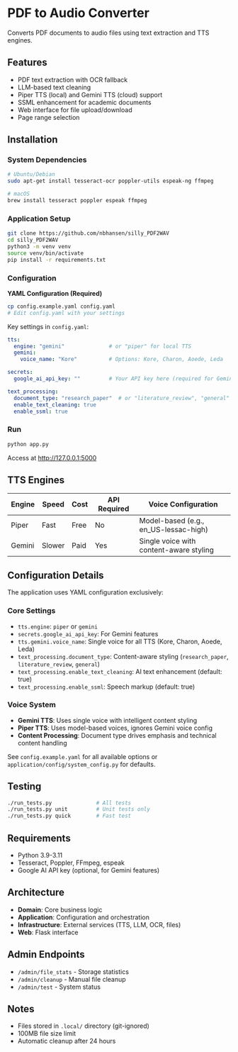 # PDF to Audio Converter

Converts PDF documents to audio files using text extraction and TTS engines.

## Features

- PDF text extraction with OCR fallback
- LLM-based text cleaning
- Piper TTS (local) and Gemini TTS (cloud) support
- SSML enhancement for academic documents
- Web interface for file upload/download
- Page range selection

## Installation

### System Dependencies
```bash
# Ubuntu/Debian
sudo apt-get install tesseract-ocr poppler-utils espeak-ng ffmpeg

# macOS
brew install tesseract poppler espeak ffmpeg
```

### Application Setup
```bash
git clone https://github.com/nbhansen/silly_PDF2WAV
cd silly_PDF2WAV
python3 -m venv venv
source venv/bin/activate
pip install -r requirements.txt
```

### Configuration

**YAML Configuration (Required)**
```bash
cp config.example.yaml config.yaml
# Edit config.yaml with your settings
```

Key settings in `config.yaml`:
```yaml
tts:
  engine: "gemini"              # or "piper" for local TTS
  gemini:
    voice_name: "Kore"          # Options: Kore, Charon, Aoede, Leda

secrets:
  google_ai_api_key: ""         # Your API key here (required for Gemini)

text_processing:
  document_type: "research_paper"  # or "literature_review", "general"
  enable_text_cleaning: true
  enable_ssml: true
```

### Run
```bash
python app.py
```
Access at http://127.0.0.1:5000

## TTS Engines

| Engine | Speed | Cost | API Required | Voice Configuration |
|--------|-------|------|--------------|--------------------|
| Piper | Fast | Free | No | Model-based (e.g., en_US-lessac-high) |
| Gemini | Slower | Paid | Yes | Single voice with content-aware styling |

## Configuration Details

The application uses YAML configuration exclusively:

### Core Settings
- `tts.engine`: `piper` or `gemini`
- `secrets.google_ai_api_key`: For Gemini features
- `tts.gemini.voice_name`: Single voice for all TTS (Kore, Charon, Aoede, Leda)
- `text_processing.document_type`: Content-aware styling (`research_paper`, `literature_review`, `general`)
- `text_processing.enable_text_cleaning`: AI text enhancement (default: true)
- `text_processing.enable_ssml`: Speech markup (default: true)

### Voice System
- **Gemini TTS**: Uses single voice with intelligent content styling
- **Piper TTS**: Uses model-based voices, ignores Gemini voice config
- **Content Processing**: Document type drives emphasis and technical content handling

See `config.example.yaml` for all available options or `application/config/system_config.py` for defaults.

## Testing

```bash
./run_tests.py              # All tests
./run_tests.py unit         # Unit tests only
./run_tests.py quick        # Fast test
```

## Requirements

- Python 3.9-3.11
- Tesseract, Poppler, FFmpeg, espeak
- Google AI API key (optional, for Gemini features)

## Architecture

- **Domain**: Core business logic
- **Application**: Configuration and orchestration  
- **Infrastructure**: External services (TTS, LLM, OCR, files)
- **Web**: Flask interface

## Admin Endpoints

- `/admin/file_stats` - Storage statistics
- `/admin/cleanup` - Manual file cleanup
- `/admin/test` - System status

## Notes

- Files stored in `.local/` directory (git-ignored)
- 100MB file size limit
- Automatic cleanup after 24 hours